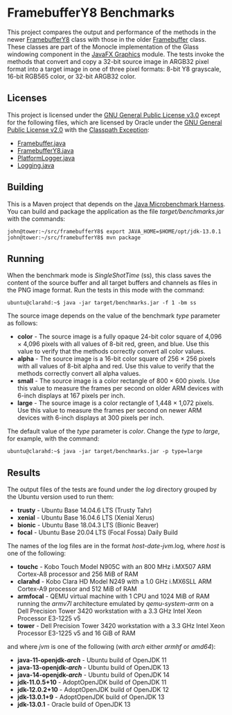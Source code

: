 # FramebufferY8 Benchmarks

This project compares the output and performance of the methods in the newer [FramebufferY8](src/main/java/com/sun/glass/ui/monocle/FramebufferY8.java) class with those in the older [Framebuffer](src/main/java/com/sun/glass/ui/monocle/Framebuffer.java) class.
These classes are part of the Monocle implementation of the Glass windowing component in the [JavaFX Graphics](https://github.com/jgneff/javafx-graphics) module.
The tests invoke the methods that convert and copy a 32-bit source image in ARGB32 pixel format into a target image in one of three pixel formats: 8-bit Y8 grayscale, 16-bit RGB565 color, or 32-bit ARGB32 color.

## Licenses

This project is licensed under the [GNU General Public License v3.0](https://choosealicense.com/licenses/gpl-3.0/) except for the following files, which are licensed by Oracle under the [GNU General Public License v2.0](src/main/java/com/sun/glass/ui/monocle/LICENSE) with the [Classpath Exception](src/main/java/com/sun/glass/ui/monocle/ADDITIONAL_LICENSE_INFO):

* [Framebuffer.java](src/main/java/com/sun/glass/ui/monocle/Framebuffer.java)
* [FramebufferY8.java](src/main/java/com/sun/glass/ui/monocle/FramebufferY8.java)
* [PlatformLogger.java](src/main/java/com/sun/javafx/logging/PlatformLogger.java)
* [Logging.java](src/main/java/com/sun/javafx/util/Logging.java)

## Building

This is a Maven project that depends on the [Java Microbenchmark Harness](https://openjdk.java.net/projects/code-tools/jmh/).
You can build and package the application as the file *target/benchmarks.jar* with the commands:

```console
john@tower:~/src/framebufferY8$ export JAVA_HOME=$HOME/opt/jdk-13.0.1
john@tower:~/src/framebufferY8$ mvn package
```

## Running

When the benchmark mode is *SingleShotTime* (ss), this class saves the content of the source buffer and all target buffers and channels as files in the PNG image format.
Run the tests in this mode with the command:

```console
ubuntu@clarahd:~$ java -jar target/benchmarks.jar -f 1 -bm ss
```

The source image depends on the value of the benchmark *type* parameter as follows:

* **color** - The source image is a fully opaque 24-bit color square of 4,096 × 4,096 pixels with all values of 8-bit red, green, and blue.
Use this value to verify that the methods correctly convert all color values.
* **alpha** - The source image is a 16-bit color square of 256 × 256 pixels with all values of 8-bit alpha and red.
Use this value to verify that the methods correctly convert all alpha values.
* **small** - The source image is a color rectangle of 800 × 600 pixels.
Use this value to measure the frames per second on older ARM devices with 6-inch displays at 167 pixels per inch.
* **large** - The source image is a color rectangle of 1,448 × 1,072 pixels.
Use this value to measure the frames per second on newer ARM devices with 6-inch displays at 300 pixels per inch.

The default value of the *type* parameter is *color*.
Change the *type* to *large*, for example, with the command:

```console
ubuntu@clarahd:~$ java -jar target/benchmarks.jar -p type=large
```

## Results

The output files of the tests are found under the *log* directory grouped by the Ubuntu version used to run them:

* **trusty** - Ubuntu Base 14.04.6 LTS (Trusty Tahr)
* **xenial** - Ubuntu Base 16.04.6 LTS (Xenial Xerus)
* **bionic** - Ubuntu Base 18.04.3 LTS (Bionic Beaver)
* **focal** - Ubuntu Base 20.04 LTS (Focal Fossa) Daily Build

The names of the log files are in the format *host-date-jvm*.log, where *host* is one of the following:

* **touchc** - Kobo Touch Model N905C with an 800 MHz i.MX507 ARM Cortex-A8 processor and 256 MiB of RAM
* **clarahd** - Kobo Clara HD Model N249 with a 1.0 GHz i.MX6SLL ARM Cortex-A9 processor and 512 MiB of RAM
* **armfocal** - QEMU virtual machine with 1 CPU and 1024 MiB of RAM running the *armv7l* architecture emulated by *qemu-system-arm* on a Dell Precision Tower 3420 workstation with a 3.3 GHz Intel Xeon Processor E3-1225 v5
* **tower** - Dell Precision Tower 3420 workstation with a 3.3 GHz Intel Xeon Processor E3-1225 v5 and 16 GiB of RAM

and where *jvm* is one of the following (with *arch* either *armhf* or *amd64*):

* **java-11-openjdk-_arch_** - Ubuntu build of OpenJDK 11
* **java-13-openjdk-_arch_** - Ubuntu build of OpenJDK 13
* **java-14-openjdk-_arch_** - Ubuntu build of OpenJDK 14
* **jdk-11.0.5+10** - AdoptOpenJDK build of OpenJDK 11
* **jdk-12.0.2+10** - AdoptOpenJDK build of OpenJDK 12
* **jdk-13.0.1+9** - AdoptOpenJDK build of OpenJDK 13
* **jdk-13.0.1** - Oracle build of OpenJDK 13
